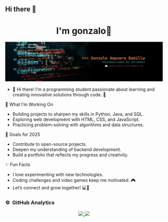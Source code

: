 ## Hi there 👋
<div align="center">
<h1 align="center">I'm gonzalo👋</h1>
</div>
<img src="banner.png">

- 👋 Hi there!
I’m a programming student passionate about learning and creating innovative solutions through code. 🚀

🌟 What I’m Working On
- Building projects to sharpen my skills in Python, Java, and SQL.
- Exploring web development with HTML, CSS, and JavaScript.
- Practicing problem-solving with algorithms and data structures.
  
🎯 Goals for 2025
- Contribute to open-source projects.
- Deepen my understanding of backend development.
- Build a portfolio that reflects my progress and creativity.
  
✨ Fun Facts
- I love experimenting with new technologies.
- Coding challenges and video games keep me motivated. 🎮
- Let’s connect and grow together! 💻🌱



### ⚙️ &nbsp;GitHub Analytics

<p align="center">
<a href="https://github.com/GonzaloAmpueroBadilla">
  <img height="190em" src="https://github-readme-stats-eight-theta.vercel.app/api?username=GonzaloAmpueroBadilla&show_icons=true&theme=algolia&include_all_commits=true&count_private=true"/>
  <img height="190em" src="https://github-readme-stats-eight-theta.vercel.app/api/top-langs/?username=GonzaloAmpueroBadilla&layout=compact&langs_count=8&theme=algolia"/>
</a>
</p>




